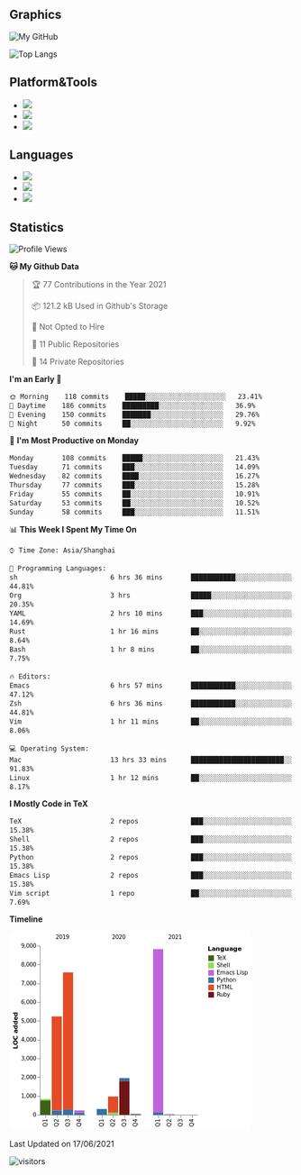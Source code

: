 ## Graphics

![My GitHub](https://github-readme-stats.vercel.app/api?username=SteamedFish&count_private=true&show_icons=true&theme=buefy&include_all_commits=false)

![Top Langs](https://github-readme-stats.vercel.app/api/top-langs/?username=SteamedFish&theme=buefy&hide=ruby&count_private=true&show_icons=true&layout=compact)

## Platform&Tools

* [![](https://img.shields.io/badge/ArchLinux--purple?style=flat-square&logo=ArchLinux)](https://www.archlinux.org/)
* [![](https://img.shields.io/badge/Gentoo-testing-purple?style=flat-square&logo=Gentoo)](https://www.gentoo.org/)
* [![](https://img.shields.io/badge/Doom%20Emacs-28-blue?style=flat-square&logo=Gnu%20emacs&logoColor=white)](https://www.gnu.org/software/emacs/)

## Languages

* [![](https://img.shields.io/badge/-Python-3776AB?style=flat-square&logo=python&logoColor=white)](https://www.python.org/)
* [![](https://img.shields.io/badge/-Bash-00ADD8?style=flat-square&logo=Gnu-bash&logoColor=white)](https://www.gnu.org/software/bash/)
* [![](https://img.shields.io/badge/-Go-00ADD8?style=flat-square&logo=go&logoColor=white)](https://golang.org/)

## Statistics

<!--START_SECTION:waka-->
![Profile Views](http://img.shields.io/badge/Profile%20Views-16-blue)

**🐱 My Github Data** 

> 🏆 77 Contributions in the Year 2021
 > 
> 📦 121.2 kB Used in Github's Storage 
 > 
> 🚫 Not Opted to Hire
 > 
> 📜 11 Public Repositories 
 > 
> 🔑 14 Private Repositories  
 > 
**I'm an Early 🐤** 

```text
🌞 Morning    118 commits    █████░░░░░░░░░░░░░░░░░░░░   23.41% 
🌆 Daytime    186 commits    █████████░░░░░░░░░░░░░░░░   36.9% 
🌃 Evening    150 commits    ███████░░░░░░░░░░░░░░░░░░   29.76% 
🌙 Night      50 commits     ██░░░░░░░░░░░░░░░░░░░░░░░   9.92%

```
📅 **I'm Most Productive on Monday** 

```text
Monday       108 commits    █████░░░░░░░░░░░░░░░░░░░░   21.43% 
Tuesday      71 commits     ███░░░░░░░░░░░░░░░░░░░░░░   14.09% 
Wednesday    82 commits     ████░░░░░░░░░░░░░░░░░░░░░   16.27% 
Thursday     77 commits     ███░░░░░░░░░░░░░░░░░░░░░░   15.28% 
Friday       55 commits     ██░░░░░░░░░░░░░░░░░░░░░░░   10.91% 
Saturday     53 commits     ██░░░░░░░░░░░░░░░░░░░░░░░   10.52% 
Sunday       58 commits     ███░░░░░░░░░░░░░░░░░░░░░░   11.51%

```


📊 **This Week I Spent My Time On** 

```text
⌚︎ Time Zone: Asia/Shanghai

💬 Programming Languages: 
sh                       6 hrs 36 mins       ███████████░░░░░░░░░░░░░░   44.81% 
Org                      3 hrs               █████░░░░░░░░░░░░░░░░░░░░   20.35% 
YAML                     2 hrs 10 mins       ███░░░░░░░░░░░░░░░░░░░░░░   14.69% 
Rust                     1 hr 16 mins        ██░░░░░░░░░░░░░░░░░░░░░░░   8.64% 
Bash                     1 hr 8 mins         ██░░░░░░░░░░░░░░░░░░░░░░░   7.75%

🔥 Editors: 
Emacs                    6 hrs 57 mins       ███████████░░░░░░░░░░░░░░   47.12% 
Zsh                      6 hrs 36 mins       ███████████░░░░░░░░░░░░░░   44.81% 
Vim                      1 hr 11 mins        ██░░░░░░░░░░░░░░░░░░░░░░░   8.06%

💻 Operating System: 
Mac                      13 hrs 33 mins      ███████████████████████░░   91.83% 
Linux                    1 hr 12 mins        ██░░░░░░░░░░░░░░░░░░░░░░░   8.17%

```

**I Mostly Code in TeX** 

```text
TeX                      2 repos             ███░░░░░░░░░░░░░░░░░░░░░░   15.38% 
Shell                    2 repos             ███░░░░░░░░░░░░░░░░░░░░░░   15.38% 
Python                   2 repos             ███░░░░░░░░░░░░░░░░░░░░░░   15.38% 
Emacs Lisp               2 repos             ███░░░░░░░░░░░░░░░░░░░░░░   15.38% 
Vim script               1 repo              ██░░░░░░░░░░░░░░░░░░░░░░░   7.69%

```


**Timeline**

![Chart not found](https://raw.githubusercontent.com/SteamedFish/SteamedFish/master/charts/bar_graph.png) 


 Last Updated on 17/06/2021
<!--END_SECTION:waka-->

![visitors](https://visitor-badge.laobi.icu/badge?page_id=SteamedFish.SteamedFish)
